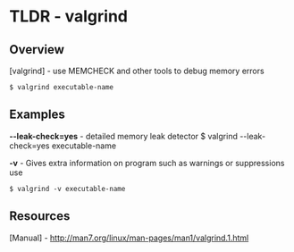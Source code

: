 TLDR - valgrind
==========

Overview
--------

[valgrind] - use MEMCHECK and other tools to debug memory errors

	$ valgrind executable-name

Examples
--------

**--leak-check=yes** - detailed memory leak detector
	$ valgrind --leak-check=yes executable-name

**-v** - Gives extra information on program such as warnings or suppressions use

	$ valgrind -v executable-name

Resources
---------

[Manual] - http://man7.org/linux/man-pages/man1/valgrind.1.html
